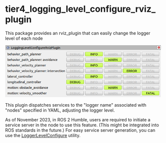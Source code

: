 # tier4_logging_level_configure_rviz_plugin

This package provides an rviz_plugin that can easily change the logger level of each node

![tier4_logging_level_configure_rviz_plugin](tier4_logging_level_configure_rviz_plugin.png)

This plugin dispatches services to the "logger name" associated with "nodes" specified in YAML, adjusting the logger level.

As of November 2023, in ROS 2 Humble, users are required to initiate a service server in the node to use this feature. (This might be integrated into ROS standards in the future.) For easy service server generation, you can use the [LoggerLevelConfigure](https://github.com/autowarefoundation/autoware.universe/blob/v1.0/common/tier4_autoware_utils/include/tier4_autoware_utils/ros/logger_level_configure.hpp) utility.
